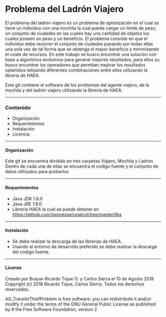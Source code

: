 Problema del Ladrón Viajero
========
El problema del ladrón viajero es un problema de optimización en el cual se tiene un individuo con una mochila la cual puede cargar un limite de peso, un conjunto de ciudades en las cuales hay una cantidad de objetos los cuales poseen un peso y un beneficio. El problema consiste en que el individuo debe recorrer el conjunto de ciudades pasando por todas ellas una sola vez de tal forma que se obtenga el mayor beneficio y minimizando el coste de recursos. 
En este trabajo se busco encontrar una solución con base a algoritmos evolutivos para generar mejores resultados, para ellos su busco encontrar los operadores que permitan mejorar los resultados optenidos relizando diferentes combinaciones entre ellos utilizando la libreria de HAEA.

Este git contiene el software de los problemas del agente viajero, de la mochila y del ladrón viajero utilizando la libreria de HAEA.

----------------
### Contenido
* Organización
* Requerimientos
* Instalación
* Licencia
----------------
#### Organización

Este git se encuentra dividido en tres carpetas Viajero, Mochila y Ladron. Dentro de cada una de ellas se encuentra el codigo fuente y el conjunto de datos utilizados para probarlos.

----------------
#### Requerimientos

* Java JDK 1.8.0
* Java JRE 1.8.0
* Libreria HAEA la cual se puede obtener en https://github.com/jgomezpe/unalcol/tree/master/libs

----------------

#### Instalación

* Se debe realizar la descarga de las librerias de HAEA.
* Usando el entorno de desarrollo preferido se debe realizar la descarga del codigo fuente. 
----------------
#### License

Creado por Brayan Ricardo Tique O. y Carlos Sierra el 10 de Agosto 2018 Copyright (c) 2018 Ricardo Tique, Carlos Sierra. Todos los derechos reservados.

AG_TravelerThiefProblem is free software: you can redistribute it and/or modify it under the terms of the GNU General Public License as published by # the Free Software Foundation, version 2.

